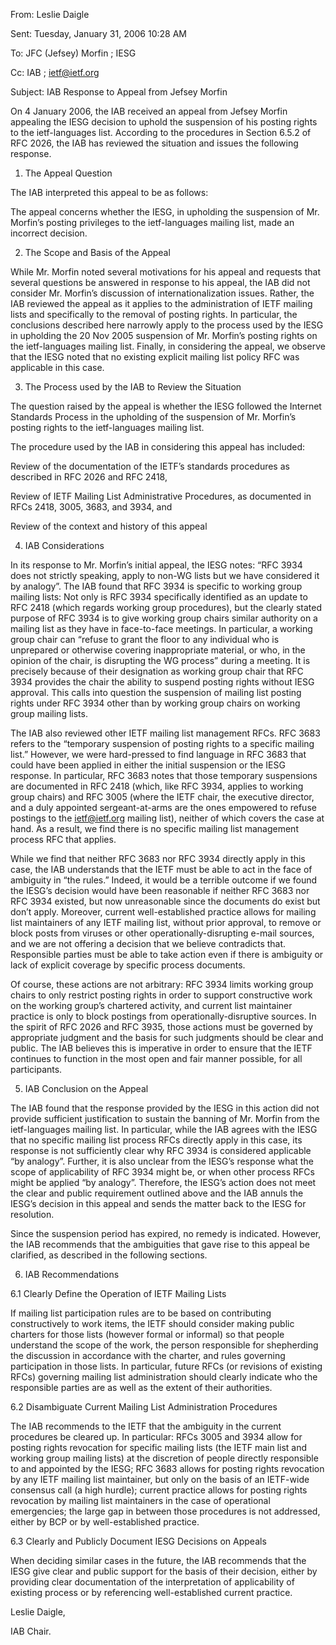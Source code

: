 
From: Leslie Daigle   

Sent: Tuesday, January 31, 2006 10:28 AM  

To: JFC (Jefsey) Morfin ; IESG   

Cc: IAB ; ietf@ietf.org  

Subject: IAB Response to Appeal from Jefsey Morfin


On 4 January 2006, the IAB received an appeal from Jefsey Morfin appealing the IESG decision to uphold the suspension of his posting rights to the ietf-languages list. According to the procedures in Section 6.5.2 of RFC 2026, the IAB has reviewed the situation and issues the following response. 


1. The Appeal Question 


The IAB interpreted this appeal to be as follows: 


The appeal concerns whether the IESG, in upholding the suspension of Mr. Morfin’s posting privileges to the ietf-languages mailing list, made an incorrect decision. 


2. The Scope and Basis of the Appeal 


While Mr. Morfin noted several motivations for his appeal and requests that several questions be answered in response to his appeal, the IAB did not consider Mr. Morfin’s discussion of internationalization issues. Rather, the IAB reviewed the appeal as it applies to the administration of IETF mailing lists and specifically to the removal of posting rights. In particular, the conclusions described here narrowly apply to the process used by the IESG in upholding the 20 Nov 2005 suspension of Mr. Morfin’s posting rights on the ietf-languages mailing list. Finally, in considering the appeal, we observe that the IESG noted that no existing explicit mailing list policy RFC was applicable in this case. 


3. The Process used by the IAB to Review the Situation 


The question raised by the appeal is whether the IESG followed the Internet Standards Process in the upholding of the suspension of Mr. Morfin’s posting rights to the ietf-languages mailing list. 


The procedure used by the IAB in considering this appeal has included: 


Review of the documentation of the IETF’s standards procedures as described in RFC 2026 and RFC 2418,  

Review of IETF Mailing List Administrative Procedures, as documented in RFCs 2418, 3005, 3683, and 3934, and  

Review of the context and history of this appeal  

4. IAB Considerations 


In its response to Mr. Morfin’s initial appeal, the IESG notes: “RFC 3934 does not strictly speaking, apply to non-WG lists but we have considered it by analogy”. The IAB found that RFC 3934 is specific to working group mailing lists: Not only is RFC 3934 specifically identified as an update to RFC 2418 (which regards working group procedures), but the clearly stated purpose of RFC 3934 is to give working group chairs similar authority on a mailing list as they have in face-to-face meetings. In particular, a working group chair can “refuse to grant the floor to any individual who is unprepared or otherwise covering inappropriate material, or who, in the opinion of the chair, is disrupting the WG process” during a meeting. It is precisely because of their designation as working group chair that RFC 3934 provides the chair the ability to suspend posting rights without IESG approval. This calls into question the suspension of mailing list posting rights under RFC 3934 other than by working group chairs on working group mailing lists. 


The IAB also reviewed other IETF mailing list management RFCs. RFC 3683 refers to the “temporary suspension of posting rights to a specific mailing list.” However, we were hard-pressed to find language in RFC 3683 that could have been applied in either the initial suspension or the IESG response. In particular, RFC 3683 notes that those temporary suspensions are documented in RFC 2418 (which, like RFC 3934, applies to working group chairs) and RFC 3005 (where the IETF chair, the executive director, and a duly appointed sergeant-at-arms are the ones empowered to refuse postings to the ietf@ietf.org mailing list), neither of which covers the case at hand. As a result, we find there is no specific mailing list management process RFC that applies. 


While we find that neither RFC 3683 nor RFC 3934 directly apply in this case, the IAB understands that the IETF must be able to act in the face of ambiguity in “the rules.” Indeed, it would be a terrible outcome if we found the IESG’s decision would have been reasonable if neither RFC 3683 nor RFC 3934 existed, but now unreasonable since the documents do exist but don’t apply. Moreover, current well-established practice allows for mailing list maintainers of any IETF mailing list, without prior approval, to remove or block posts from viruses or other operationally-disrupting e-mail sources, and we are not offering a decision that we believe contradicts that. Responsible parties must be able to take action even if there is ambiguity or lack of explicit coverage by specific process documents. 


Of course, these actions are not arbitrary: RFC 3934 limits working group chairs to only restrict posting rights in order to support constructive work on the working group’s chartered activity, and current list maintainer practice is only to block postings from operationally-disruptive sources. In the spirit of RFC 2026 and RFC 3935, those actions must be governed by appropriate judgment and the basis for such judgments should be clear and public. The IAB believes this is imperative in order to ensure that the IETF continues to function in the most open and fair manner possible, for all participants. 


5. IAB Conclusion on the Appeal 


The IAB found that the response provided by the IESG in this action did not provide sufficient justification to sustain the banning of Mr. Morfin from the ietf-languages mailing list. In particular, while the IAB agrees with the IESG that no specific mailing list process RFCs directly apply in this case, its response is not sufficiently clear why RFC 3934 is considered applicable “by analogy”. Further, it is also unclear from the IESG’s response what the scope of applicability of RFC 3934 might be, or when other process RFCs might be applied “by analogy”. Therefore, the IESG’s action does not meet the clear and public requirement outlined above and the IAB annuls the IESG’s decision in this appeal and sends the matter back to the IESG for resolution. 


Since the suspension period has expired, no remedy is indicated. However, the IAB recommends that the ambiguities that gave rise to this appeal be clarified, as described in the following sections. 


6. IAB Recommendations 


6.1 Clearly Define the Operation of IETF Mailing Lists 


If mailing list participation rules are to be based on contributing constructively to work items, the IETF should consider making public charters for those lists (however formal or informal) so that people understand the scope of the work, the person responsible for shepherding the discussion in accordance with the charter, and rules governing participation in those lists. In particular, future RFCs (or revisions of existing RFCs) governing mailing list administration should clearly indicate who the responsible parties are as well as the extent of their authorities. 


6.2 Disambiguate Current Mailing List Administration Procedures 


The IAB recommends to the IETF that the ambiguity in the current procedures be cleared up. In particular: RFCs 3005 and 3934 allow for posting rights revocation for specific mailing lists (the IETF main list and working group mailing lists) at the discretion of people directly responsible to and appointed by the IESG; RFC 3683 allows for posting rights revocation by any IETF mailing list maintainer, but only on the basis of an IETF-wide consensus call (a high hurdle); current practice allows for posting rights revocation by mailing list maintainers in the case of operational emergencies; the large gap in between those procedures is not addressed, either by BCP or by well-established practice. 


6.3 Clearly and Publicly Document IESG Decisions on Appeals 


When deciding similar cases in the future, the IAB recommends that the IESG give clear and public support for the basis of their decision, either by providing clear documentation of the interpretation of applicability of existing process or by referencing well-established current practice. 


Leslie Daigle,  

IAB Chair. 


